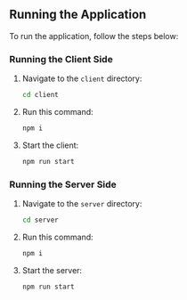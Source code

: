 ## Running the Application

To run the application, follow the steps below:

### Running the Client Side

1. Navigate to the `client` directory:
   ```bash
   cd client
   ```
2. Run this command:
   ```bash
   npm i
   ```
3. Start the client:
   ```bash
   npm run start
   ```

### Running the Server Side

1. Navigate to the `server` directory:
   ```bash
   cd server
   ```
2. Run this command:
   ```bash
   npm i
   ```
3. Start the server:
   ```bash
   npm run start
   ```